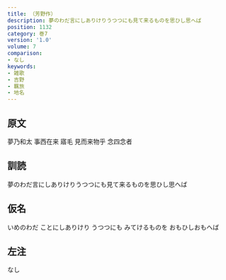 ```yaml
---
title: （芳野作）
description: 夢のわだ言にしありけりうつつにも見て来るものを思ひし思へば
position: 1132
category: 巻7
version: '1.0'
volume: 7
comparison:
- なし
keywords:
- 雑歌
- 吉野
- 羈旅
- 地名
---
```


## 原文

夢乃和太 事西在来 寤毛 見而来物乎 念四念者

## 訓読

夢のわだ言にしありけりうつつにも見て来るものを思ひし思へば

## 仮名

いめのわだ ことにしありけり うつつにも みてけるものを おもひしおもへば

## 左注

なし
